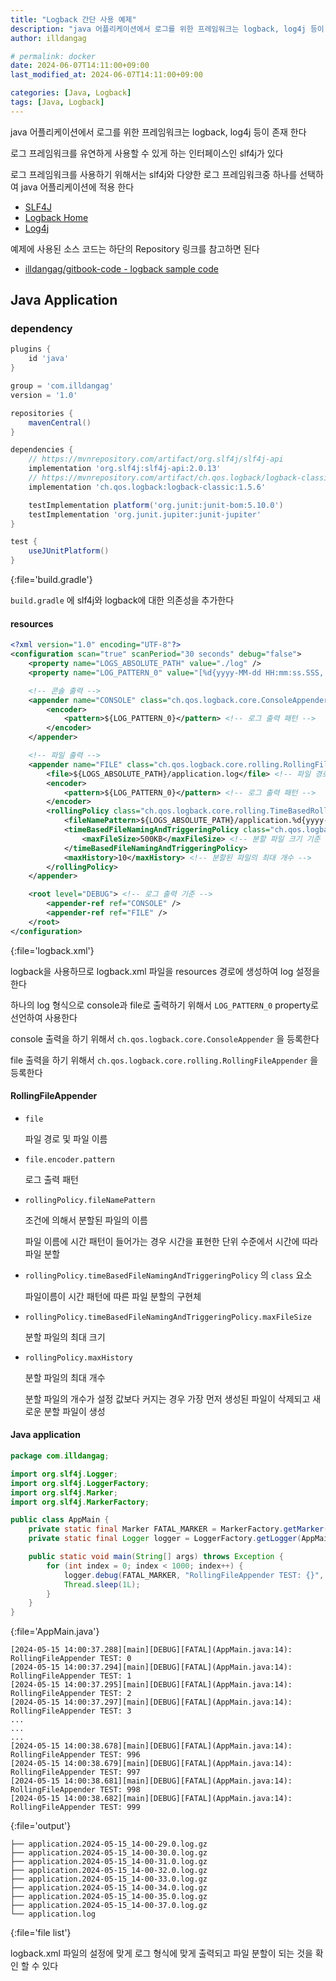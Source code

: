 ```yaml
---
title: "Logback 간단 사용 예제"
description: "java 어플리케이션에서 로그를 위한 프레임워크는 logback, log4j 등이 존재 한다 로그 프레임워크를 유연하게 사용할 수 있게 하는 인터페이스인 slf4j가 있다"
author: illdangag

# permalink: docker
date: 2024-06-07T14:11:00+09:00
last_modified_at: 2024-06-07T14:11:00+09:00

categories: [Java, Logback]
tags: [Java, Logback]
---
```


java 어플리케이션에서 로그를 위한 프레임워크는 logback, log4j 등이 존재 한다

로그 프레임워크를 유연하게 사용할 수 있게 하는 인터페이스인 slf4j가 있다

로그 프레임워크를 사용하기 위해서는 slf4j와 다양한 로그 프레임워크중 하나를 선택하여 java 어플리케이션에 적용 한다

- [SLF4J](https://www.slf4j.org/)
- [Logback Home](https://logback.qos.ch/)
- [Log4j](https://logging.apache.org/log4j)

예제에 사용된 소스 코드는 하단의 Repository 링크를 참고하면 된다

- [illdangag/gitbook-code - logback sample code](https://github.com/illdangag/gitbook-code/tree/main/java-logback-sample-code)

## Java Application

### dependency

```groovy
plugins {
    id 'java'
}

group = 'com.illdangag'
version = '1.0'

repositories {
    mavenCentral()
}

dependencies {
    // https://mvnrepository.com/artifact/org.slf4j/slf4j-api
    implementation 'org.slf4j:slf4j-api:2.0.13'
    // https://mvnrepository.com/artifact/ch.qos.logback/logback-classic
    implementation 'ch.qos.logback:logback-classic:1.5.6'

    testImplementation platform('org.junit:junit-bom:5.10.0')
    testImplementation 'org.junit.jupiter:junit-jupiter'
}

test {
    useJUnitPlatform()
}
```
{:file='build.gradle'}

`build.gradle` 에 slf4j와 logback에 대한 의존성을 추가한다

#### resources

```xml
<?xml version="1.0" encoding="UTF-8"?>
<configuration scan="true" scanPeriod="30 seconds" debug="false">
    <property name="LOGS_ABSOLUTE_PATH" value="./log" />
    <property name="LOG_PATTERN_0" value="[%d{yyyy-MM-dd HH:mm:ss.SSS, GMT+9}][%thread][%-5level][%marker]\(%F:%L\): %m%n" />

    <!-- 콘솔 출력 -->
    <appender name="CONSOLE" class="ch.qos.logback.core.ConsoleAppender">
        <encoder>
            <pattern>${LOG_PATTERN_0}</pattern> <!-- 로그 출력 패턴 -->
        </encoder>
    </appender>

    <!-- 파일 출력 -->
    <appender name="FILE" class="ch.qos.logback.core.rolling.RollingFileAppender"> <!-- RollingFileAppender 사용 -->
        <file>${LOGS_ABSOLUTE_PATH}/application.log</file> <!-- 파일 경로 및 파일 이름 -->
        <encoder>
            <pattern>${LOG_PATTERN_0}</pattern> <!-- 로그 출력 패턴 -->
        </encoder>
        <rollingPolicy class="ch.qos.logback.core.rolling.TimeBasedRollingPolicy"> <!-- 시간으로 파일 분할 정책 -->
            <fileNamePattern>${LOGS_ABSOLUTE_PATH}/application.%d{yyyy-MM-dd_HH-mm-ss}.%i.log.gz</fileNamePattern> <!-- 분할 파일 이름 패턴 -->
            <timeBasedFileNamingAndTriggeringPolicy class="ch.qos.logback.core.rolling.SizeAndTimeBasedFNATP">
                <maxFileSize>500KB</maxFileSize> <!-- 분할 파일 크기 기준 -->
            </timeBasedFileNamingAndTriggeringPolicy>
            <maxHistory>10</maxHistory> <!-- 분할된 파일의 최대 개수 -->
        </rollingPolicy>
    </appender>

    <root level="DEBUG"> <!-- 로그 출력 기준 -->
        <appender-ref ref="CONSOLE" />
        <appender-ref ref="FILE" />
    </root>
</configuration>
```
{:file='logback.xml'}

logback을 사용하므로 logback.xml 파일을 resources 경로에 생성하여 log 설정을 한다

하나의 log 형식으로 console과 file로 출력하기 위해서 `LOG_PATTERN_0` property로 선언하여 사용한다

console 출력을 하기 위해서 `ch.qos.logback.core.ConsoleAppender` 을 등록한다

file 출력을 하기 위해서 `ch.qos.logback.core.rolling.RollingFileAppender` 을 등록한다

#### RollingFileAppender

- `file`

  파일 경로 및 파일 이름

- `file.encoder.pattern`

  로그 출력 패턴

- `rollingPolicy.fileNamePattern`

  조건에 의해서 분할된 파일의 이름

  파일 이름에 시간 패턴이 들어가는 경우 시간을 표현한 단위 수준에서 시간에 따라 파일 분할

- `rollingPolicy.timeBasedFileNamingAndTriggeringPolicy` 의 `class` 요소

  파일이름이 시간 패턴에 따른 파일 분할의 구현체

- `rollingPolicy.timeBasedFileNamingAndTriggeringPolicy.maxFileSize`

  분할 파일의 최대 크기

- `rollingPolicy.maxHistory`

  분할 파일의 최대 개수

  분할 파일의 개수가 설정 값보다 커지는 경우 가장 먼저 생성된 파일이 삭제되고 새로운 분할 파일이 생성


#### Java application

```java
package com.illdangag;

import org.slf4j.Logger;
import org.slf4j.LoggerFactory;
import org.slf4j.Marker;
import org.slf4j.MarkerFactory;

public class AppMain {
    private static final Marker FATAL_MARKER = MarkerFactory.getMarker("FATAL");
    private static final Logger logger = LoggerFactory.getLogger(AppMain.class);

    public static void main(String[] args) throws Exception {
        for (int index = 0; index < 1000; index++) {
            logger.debug(FATAL_MARKER, "RollingFileAppender TEST: {}", index);
            Thread.sleep(1L);
        }
    }
}
```
{:file='AppMain.java'}

```
[2024-05-15 14:00:37.288][main][DEBUG][FATAL](AppMain.java:14): RollingFileAppender TEST: 0
[2024-05-15 14:00:37.294][main][DEBUG][FATAL](AppMain.java:14): RollingFileAppender TEST: 1
[2024-05-15 14:00:37.295][main][DEBUG][FATAL](AppMain.java:14): RollingFileAppender TEST: 2
[2024-05-15 14:00:37.297][main][DEBUG][FATAL](AppMain.java:14): RollingFileAppender TEST: 3
...
...
...
[2024-05-15 14:00:38.678][main][DEBUG][FATAL](AppMain.java:14): RollingFileAppender TEST: 996
[2024-05-15 14:00:38.679][main][DEBUG][FATAL](AppMain.java:14): RollingFileAppender TEST: 997
[2024-05-15 14:00:38.681][main][DEBUG][FATAL](AppMain.java:14): RollingFileAppender TEST: 998
[2024-05-15 14:00:38.682][main][DEBUG][FATAL](AppMain.java:14): RollingFileAppender TEST: 999
```
{:file='output'}

```
├── application.2024-05-15_14-00-29.0.log.gz
├── application.2024-05-15_14-00-30.0.log.gz
├── application.2024-05-15_14-00-31.0.log.gz
├── application.2024-05-15_14-00-32.0.log.gz
├── application.2024-05-15_14-00-33.0.log.gz
├── application.2024-05-15_14-00-34.0.log.gz
├── application.2024-05-15_14-00-35.0.log.gz
├── application.2024-05-15_14-00-37.0.log.gz
└── application.log
```
{:file='file list'}

logback.xml 파일의 설정에 맞게 로그 형식에 맞게 출력되고 파일 분할이 되는 것을 확인 할 수 있다
